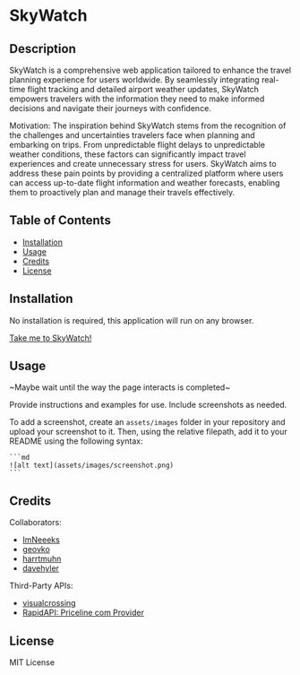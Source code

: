 # SkyWatch


## Description

SkyWatch is a comprehensive web application tailored to enhance the travel planning experience for users worldwide. By seamlessly integrating real-time flight tracking and detailed airport weather updates, SkyWatch empowers travelers with the information they need to make informed decisions and navigate their journeys with confidence.

Motivation: The inspiration behind SkyWatch stems from the recognition of the challenges and uncertainties travelers face when planning and embarking on trips. From unpredictable flight delays to unpredictable weather conditions, these factors can significantly impact travel experiences and create unnecessary stress for users. SkyWatch aims to address these pain points by providing a centralized platform where users can access up-to-date flight information and weather forecasts, enabling them to proactively plan and manage their travels effectively.


## Table of Contents

- [Installation](#installation)
- [Usage](#usage)
- [Credits](#credits)
- [License](#license)


## Installation

No installation is required, this application will run on any browser.

[Take me to SkyWatch!](https://geovko.github.io/skyWatch/)


## Usage

~Maybe wait until the way the page interacts is completed~

Provide instructions and examples for use. Include screenshots as needed.

To add a screenshot, create an `assets/images` folder in your repository and upload your screenshot to it. Then, using the relative filepath, add it to your README using the following syntax:

    ```md
    ![alt text](assets/images/screenshot.png)
    ```


## Credits

Collaborators:
- [ImNeeeks](https://github.com/ImNeeeks)
- [geovko](https://github.com/geovko)
- [harrtmuhn](https://github.com/haartmuhn)
- [davehyler](https://github.com/davehyler)

Third-Party APIs:
- [visualcrossing](https://www.visualcrossing.com/)
- [RapidAPI: Priceline com Provider](https://rapidapi.com/tipsters/api/priceline-com-provider/)


## License

MIT License
